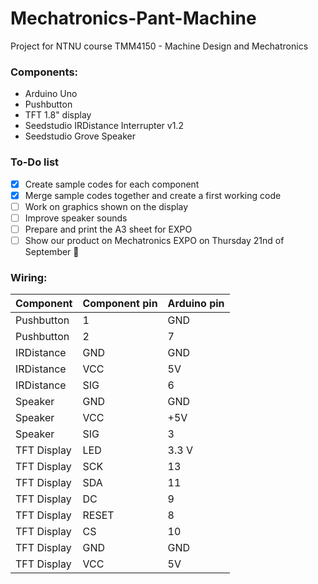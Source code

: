 # Mechatronics-Pant-Machine
Project for NTNU course TMM4150 - Machine Design and Mechatronics

### Components:
+ Arduino Uno
+ Pushbutton
+ TFT 1.8" display
+ Seedstudio IRDistance Interrupter v1.2
+ Seedstudio Grove Speaker

### To-Do list
- [x] Create sample codes for each component
- [x] Merge sample codes together and create a first working code
- [ ] Work on graphics shown on the display
- [ ] Improve speaker sounds
- [ ] Prepare and print the A3 sheet for EXPO
- [ ] Show our product on Mechatronics EXPO on Thursday 21nd of September :tada:

### Wiring:
|   Component   | Component pin | Arduino pin   |
| ------------- | ------------- | ------------- |
| Pushbutton | 1 | GND |
| Pushbutton | 2 | 7 |
| IRDistance | GND |  GND |
| IRDistance | VCC |  5V |
| IRDistance |  SIG | 6 |
| Speaker | GND | GND |
| Speaker | VCC | +5V |
| Speaker | SIG | 3 |
| TFT Display | LED | 3.3 V|
| TFT Display | SCK | 13 |
| TFT Display | SDA | 11 |
| TFT Display | DC | 9 |
| TFT Display | RESET | 8 |
| TFT Display | CS | 10 |
| TFT Display | GND | GND |
| TFT Display | VCC | 5V |



  
